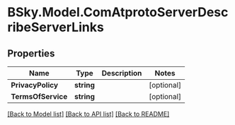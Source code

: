 # BSky.Model.ComAtprotoServerDescribeServerLinks

## Properties

Name | Type | Description | Notes
------------ | ------------- | ------------- | -------------
**PrivacyPolicy** | **string** |  | [optional] 
**TermsOfService** | **string** |  | [optional] 

[[Back to Model list]](../README.md#documentation-for-models) [[Back to API list]](../README.md#documentation-for-api-endpoints) [[Back to README]](../README.md)

